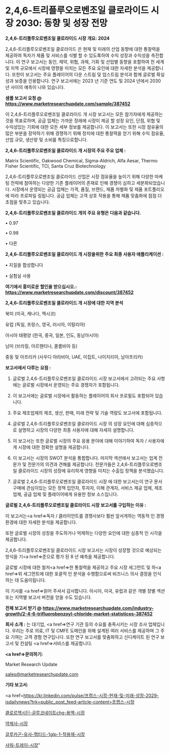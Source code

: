 # 2,4,6-트리플루오로벤조일 클로라이드 시장 2030: 동향 및 성장 전망

<strong>2,4,6-트리플루오로벤조일 클로라이드 시장 개요: 2024</strong>

2,4,6-트리플루오로벤조일 클로라이드 은 현재 및 미래의 산업 동향에 대한 통찰력을 제공하여 독자가 제품 및 서비스를 식별 할 수 있도록하여 수익 성장과 수익성을 촉진합니다. 이 연구 보고서는 동인, 제약, 위협, 과제, 기회 및 산업별 동향을 포함하여 전 세계 및 지역 규모에서 시장에 영향을 미치는 모든 주요 요인에 대한 자세한 분석을 제공합니다. 또한이 보고서는 주요 플레이어의 다운 스트림 및 업스트림 분석과 함께 글로벌 확실성과 보증을 인용합니다. 연구 보고서에는 2023 년 기준 연도 및 2024 년에서 2030 년 사이의 예측이 나와 있습니다.



<strong>샘플 보고서 요청 @ <a href=https://www.marketresearchupdate.com/sample/387452>https://www.marketresearchupdate.com/sample/387452</a></strong>

이 2,4,6-트리플루오로벤조일 클로라이드 개 시장 보고서는 모든 참가자에게 제공하는 것을 목표로하며, 공급 업체는 가까운 장래에 시장이 제공 할 성장 요인, 단점, 위협 및 수익성있는 기회에 대한 모든 세부 정보를 제공합니다. 이 보고서는 또한 시장 점유율의 많은 부분을 장악하기 위해 경쟁하기 위해 정치에 대한 통찰력을 얻기 위해 수익 점유율, 산업 규모, 생산량 및 소비를 특징으로합니다.



<strong>2,4,6-트리플루오로벤조일 클로라이드 개 시장의 주요 주요 업체 :</strong>

Matrix Scientific, Oakwood Chemical, Sigma-Aldrich, Alfa Aesar, Thermo Fisher Scientific, TCI, Santa Cruz Biotechnology

2,4,6-트리플루오로벤조일 클로라이드 산업은 시장 점유율을 높이기 위해 다양한 마케팅 전략에 참여하는 다양한 기존 플레이어의 존재로 인해 경쟁이 심하고 세분화되었습니다. 시장에서 운영되는 공급 업체는 가격, 품질, 브랜드, 제품 차별화 및 제품 포트폴리오에 따라 프로파일 링됩니다. 공급 업체는 고객 상호 작용을 통해 제품 맞춤화에 점점 더 초점을 맞추고 있습니다.



<strong>2,4,6-트리플루오로벤조일 클로라이드 개의 주요 유형은 다음과 같습니다.</strong>

• 0.97

• 0.98

• 다른



<strong>2,4,6-트리플루오로벤조일 클로라이드 개 시장을위한 주요 최종 사용자 애플리케이션 :</strong>

• 지질을 합성합니다

• 실험실 사용



<strong>여기에서 흥미로운 할인을 받으십시오.: <a href=https://www.marketresearchupdate.com/discount/387452>https://www.marketresearchupdate.com/discount/387452</a></strong>



<strong>2,4,6-트리플루오로벤조일 클로라이드 개 시장에 대한 지역 분석</strong>

북미 (미국, 캐나다, 멕시코)

유럽 (독일, 프랑스, 영국, 러시아, 이탈리아)

아시아 태평양 (한국, 중국, 일본, 인도, 동남아시아)

남미 (브라질, 아르헨티나, 콜롬비아 등)

중동 및 아프리카 (사우디 아라비아, UAE, 이집트, 나이지리아, 남아프리카)



<strong>보고서에서 다루는 요점 :</strong>

1. 글로벌 2,4,6-트리플루오로벤조일 클로라이드 시장 보고서에서 고려되는 주요 사항에는 글로벌 시장에서 운영되는 주요 경쟁자가 포함됩니다.

2. 이 보고서에는 글로벌 시장에서 활동하는 플레이어의 회사 프로필도 포함되어 있습니다.

3. 주요 제조업체의 제조, 생산, 판매, 미래 전략 및 기술 역량도 보고서에 포함됩니다.

4. 글로벌 2,4,6-트리플루오로벤조일 클로라이드 시장 의 성장 요인에 대해 심층적으로 설명하고 시장의 다양한 최종 사용자에 대해 자세히 설명합니다.

5. 이 보고서는 또한 글로벌 시장의 주요 응용 분야에 대해 이야기하여 독자 / 사용자에게 시장에 대한 정확한 설명을 제공합니다.

6. 이 보고서는 시장의 SWOT 분석을 통합합니다. 마지막 섹션에서 보고서는 업계 전문가 및 전문가의 의견과 견해를 제공합니다. 전문가들은 2,4,6-트리플루오로벤조일 클로라이드 시장의 성장에 유리하게 영향을 미치는 수출입 정책을 분석했습니다.

7. 글로벌 2,4,6-트리플루오로벤조일 클로라이드 시장 에 대한 보고서는이 연구 문서 구매에 관심이있는 모든 정책 입안자, 투자자, 이해 관계자, 서비스 제공 업체, 제조업체, 공급 업체 및 플레이어에게 유용한 정보 소스입니다.



<strong>글로벌 2,4,6-트리플루오로벤조일 클로라이드 시장 보고서를 구입하는 이유 :</strong>

이 보고서는<a href=>독자 / 클</a>라이언트를 경쟁사보다 훨씬 앞서게하는 역동적 인 경쟁 환경에 대한 자세한 분석을 제공합니다.

또한 글로벌 시장의 성장을 주도하거나 억제하는 다양한 요인에 대한 심층적 인 시각을 제공합니다.

2,4,6-트리플루오로벤조일 클로라이드 시장 보고서는 시장이 성장할 것으로 예상되는 방식을 기<a href=>준으로</a> 평가 된 8 년 예측을 제공합니다.

글로벌 시장에 대한 철저<a href=>한 통찰력</a>을 제공하고 주요 시장 세그먼트 및 하<a href=>위 세그</a>먼트에 대한 포괄적 인 분석을 수행함으로써 비즈니스 의사 결정을 인식하는 데 도움이됩니다.

이 기사를 <a href=>읽어 주</a>셔서 감사합니다. 아시아, 미국, 유럽과 같은 개별 장별 섹션 또는 지역별 보고서 버전을 얻을 수도 있습니다.



<strong>전체 보고서 받기 @ <a href=https://www.marketresearchupdate.com/industry-growth/2-4-6-trifluorobenzoyl-chloride-market-statistices-387452>https://www.marketresearchupdate.com/industry-growth/2-4-6-trifluorobenzoyl-chloride-market-statistices-387452</a></strong>



<strong>회사 소개 :</strong>
는 대기업, <a href=>연구 기</a>관 등의 수요를 충족시키는 시장 조사 업체입니다. 우리는 주로 의료, IT 및 CMFE 도메인을 위해 설계된 여러 서비스를 제공하며 그 주요 기여는 고객 경험 연구입니다. 또한 연구 보고서를 맞춤화하고 신디케이트 된 연구 보고서 및 컨설팅 <a href=>서비</a>스를 제공합니다.



<strong><a href=>문의하기:</a></strong>

Market Research Update

sales@marketresearchupdate.com



<strong>기타 보고서:</strong>

<a href=https://kr.linkedin.com/pulse/프랩스-시장-현재-및-미래-성장-2029-isdailynews?trk=public_post_feed-article-content>프랩스-시장</a>

<a href=https://www.linkedin.com/pulse/클로르헥시딘-글루코네이트chg-용액-시장-동향-및-성장-전망-analytics-alchemy-360-analysis/>클로르헥시딘-글루코네이트chg-용액-시장</a>

<a href=https://www.linkedin.com/pulse/약제사-시장-현재-및-미래-성장-2029-survey-savvy-insights-360-analysis-bwimf/>약제사-시장</a>

<a href=https://www.linkedin.com/pulse/글루카곤-유사-펩티드-1glp-1-작용제-시장-진입-전략-및-위험-9vnhf/>글루카곤-유사-펩티드-1glp-1-작용제-시장</a>

<a href=https://www.linkedin.com/pulse/샤워-트레이-시장-현재-및-미래-성장-2030-data-dive-diaries-24-analysis-yhucf/>샤워-트레이-시장</a>"
